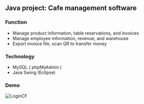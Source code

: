 ## Java project: Cafe management software 


### Function

- Manage product information, table reservations, and invoices
- Manage employee information, revenue, and warehouse  
- Export invoice file, scan QR to transfer money



### Technology

- MySQL ( phpMyAdmin )
- Java Swing (Eclipse)

### Demo 

![LoginCF](https://github.com/user-attachments/assets/7575fa02-aca2-4cec-b8a1-f5f74c4c9eca)
